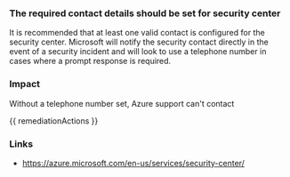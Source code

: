 
### The required contact details should be set for security center

It is recommended that at least one valid contact is configured for the security center. 
Microsoft will notify the security contact directly in the event of a security incident and will look to use a telephone number in cases where a prompt response is required.

### Impact
Without a telephone number set, Azure support can't contact

<!-- DO NOT CHANGE -->
{{ remediationActions }}

### Links
- https://azure.microsoft.com/en-us/services/security-center/
        